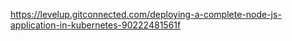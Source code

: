 https://levelup.gitconnected.com/deploying-a-complete-node-js-application-in-kubernetes-90222481561f